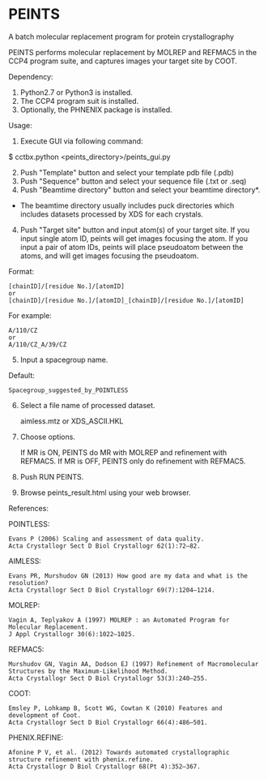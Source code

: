 # PEINTS
A batch molecular replacement program for protein crystallography

PEINTS performs molecular replacement by MOLREP and REFMAC5 in the CCP4 program suite, 
and captures images your target site by COOT.


Dependency:
1) Python2.7 or Python3 is installed.
2) The CCP4 program suit is installed.
3) Optionally, the PHNENIX package is installed.

Usage:
1) Execute GUI via following command:

$   cctbx.python <peints_directory>/peints_gui.py

2) Push "Template" button and select your template pdb file (.pdb)
3) Push "Sequence" button and select your sequence file (.txt or .seq)
3) Push "Beamtime directory" button and select your beamtime directory*.
  * The beamtime directory usually includes puck directories which includes datasets processed by XDS for each crystals.
4) Push "Target site" button and input atom(s) of your target site.
  If you input single atom ID, peints will get images focusing the atom.
  If you input a pair of atom IDs, peints will place pseudoatom between the atoms, 
  and will get images focusing the pseudoatom.
  
  Format:
  
    [chainID]/[residue No.]/[atomID]
    or
    [chainID]/[residue No.]/[atomID]_[chainID]/[residue No.]/[atomID]
  
  For example:
  
    A/110/CZ
    or
    A/110/CZ_A/39/CZ
    
5) Input a spacegroup name.

  Default:
  
    Spacegroup_suggested_by_POINTLESS
    
6) Select a file name of processed dataset.

    aimless.mtz or XDS_ASCII.HKL
    
7) Choose options.

    If MR is ON, PEINTS do MR with MOLREP and refinement with REFMAC5.
    If MR is OFF, PEINTS only do refinement with REFMAC5.
    
8) Push RUN PEINTS.
9) Browse peints_result.html using your web browser.



References:

  POINTLESS:
  
    Evans P (2006) Scaling and assessment of data quality. 
    Acta Crystallogr Sect D Biol Crystallogr 62(1):72–82.
    
  AIMLESS:
  
    Evans PR, Murshudov GN (2013) How good are my data and what is the resolution? 
    Acta Crystallogr Sect D Biol Crystallogr 69(7):1204–1214.
    
  MOLREP:
  
    Vagin A, Teplyakov A (1997) MOLREP : an Automated Program for Molecular Replacement. 
    J Appl Crystallogr 30(6):1022–1025.
    
  REFMAC5:
  
    Murshudov GN, Vagin AA, Dodson EJ (1997) Refinement of Macromolecular Structures by the Maximum-Likelihood Method. 
    Acta Crystallogr Sect D Biol Crystallogr 53(3):240–255.
    
  COOT:
  
    Emsley P, Lohkamp B, Scott WG, Cowtan K (2010) Features and development of Coot. 
    Acta Crystallogr Sect D Biol Crystallogr 66(4):486–501.
    
  PHENIX.REFINE:
  
    Afonine P V, et al. (2012) Towards automated crystallographic structure refinement with phenix.refine. 
    Acta Crystallogr D Biol Crystallogr 68(Pt 4):352–367.


    
    

  
